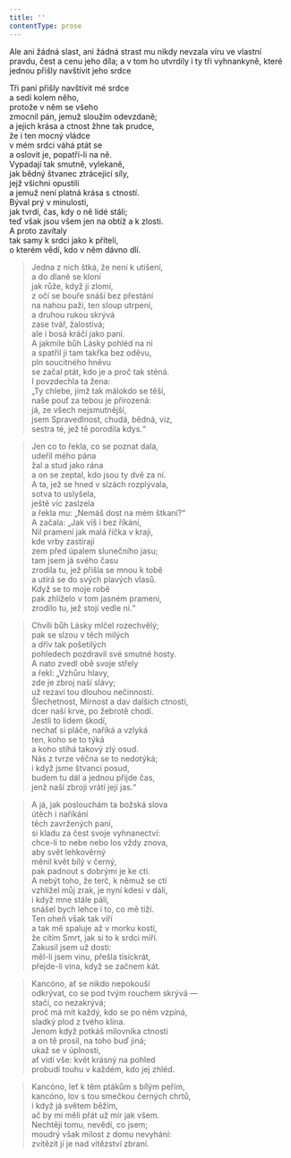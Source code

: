 ```yaml
---
title: ''
contentType: prose
---
```


Ale ani žádná slast, ani žádná strast mu nikdy nevzala víru ve vlastní pravdu, čest a cenu jeho díla; a v tom ho utvrdily i ty tři vyhnankyně, které jednou přišly navštívit jeho srdce

Tři paní přišly navštívit mé srdce  
a sedí kolem něho,  
protože v něm se všeho  
zmocnil pán, jemuž sloužím odevzdaně;  
a jejich krása a ctnost žhne tak prudce,  
že i ten mocný vládce  
v mém srdci váhá ptát se  
a oslovit je, popatří-li na ně.  
Vypadají tak smutně, vylekaně,  
jak bědný štvanec ztrácející síly,  
jejž všichni opustili  
a jemuž není platná krása s ctností.  
Býval prý v minulosti,  
jak tvrdí, čas, kdy o ně lidé stáli;  
teď však jsou všem jen na obtíž a k zlosti.  
A proto zavítaly  
tak samy k srdci jako k příteli,  
o kterém vědí, kdo v něm dávno dlí.

> Jedna z nich štká, že není k utišení,  
> a do dlaně se kloní  
> jak růže, když ji zlomí,  
> z očí se bouře snáší bez přestání  
> na nahou paži, ten sloup utrpení,  
> a druhou rukou skrývá  
> zase tvář, žalostivá;  
> ale i bosá kráčí jako paní.  
> A jakmile bůh Lásky pohléd na ni  
> a spatřil ji tam takřka bez oděvu,  
> pln soucitného hněvu  
> se začal ptát, kdo je a proč tak sténá.  
> I povzdechla ta žena:  
> „Ty chlebe, jímž tak málokdo se těší,  
> naše pouť za tebou je přirozená:  
> já, ze všech nejsmutnější,  
> jsem Spravedlnost, chudá, bědná, viz,  
> sestra té, jež tě porodila kdys.“

> Jen co to řekla, co se poznat dala,  
> udeřil mého pána  
> žal a stud jako rána  
> a on se zeptal, kdo jsou ty dvě za ní.  
> A ta, jež se hned v slzách rozplývala,  
> sotva to uslyšela,  
> ještě víc zaslzela  
> a řekla mu: „Nemáš dost na mém štkaní?“  
> A začala: „Jak víš i bez říkání,  
> Nil pramení jak malá říčka v kraji,  
> kde vrby zastírají  
> zem před úpalem slunečního jasu;  
> tam jsem já svého času  
> zrodila tu, jež přišla se mnou k tobě  
> a utírá se do svých plavých vlasů.  
> Když se to moje robě  
> pak zhlíželo v tom jasném prameni,  
> zrodilo tu, jež stojí vedle ní.“

> Chvíli bůh Lásky mlčel rozechvělý;  
> pak se slzou v těch milých  
> a dřív tak pošetilých  
> pohledech pozdravil své smutné hosty.  
> A nato zvedl obě svoje střely  
> a řekl: „Vzhůru hlavy,  
> zde je zbroj naší slávy;  
> už rezaví tou dlouhou nečinností.  
> Šlechetnost, Mírnost a dav dalších ctností,  
> dcer naší krve, po žebrotě chodí.  
> Jestli to lidem škodí,  
> nechať si pláče, naříká a vzlyká  
> ten, koho se to týká  
> a koho stíhá takový zlý osud.  
> Nás z tvrze věčna se to nedotýká;  
> i když jsme štvanci posud,  
> budem tu dál a jednou přijde čas,  
> jenž naší zbroji vrátí její jas.“

> A já, jak poslouchám ta božská slova  
> útěch i naříkání  
> těch zavržených paní,  
> si kladu za čest svoje vyhnanectví:  
> chce-li to nebe nebo los vždy znova,  
> aby svět lehkověrný  
> měnil květ bílý v černý,  
> pak padnout s dobrými je ke cti.  
> A nebýt toho, že terč, k němuž se ctí  
> vzhlížel můj zrak, je nyní kdesi v dáli,  
> i když mne stále pálí,  
> snášel bych lehce i to, co mě tíží.  
> Ten oheň však tak víří  
> a tak mě spaluje až v morku kostí,  
> že cítím Smrt, jak si to k srdci míří.  
> Zakusil jsem už dosti:  
> měl-li jsem vinu, přešla tisíckrát,  
> přejde-li vina, když se začnem kát.

> Kancóno, ať se nikdo nepokouší  
> odkrývat, co se pod tvým rouchem skrývá —  
> stačí, co nezakrývá;  
> proč má mít každý, kdo se po něm vzpíná,  
> sladký plod z tvého klína.  
> Jenom když potkáš milovníka ctnosti  
> a on tě prosil, na toho buď jiná;  
> ukaž se v úplnosti,  
> ať vidí vše: květ krásný na pohled  
> probudí touhu v každém, kdo jej zhléd.

> Kancóno, leť k těm ptákům s bílým peřím,  
> kancóno, lov s tou smečkou černých chrtů,  
> i když já světem běžím,  
> ač by mi měli přát už mír jak všem.  
> Nechtějí tomu, nevědí, co jsem;  
> moudrý však milost z domu nevyhání:  
> zvítězit jí je nad vítězství zbraní.
